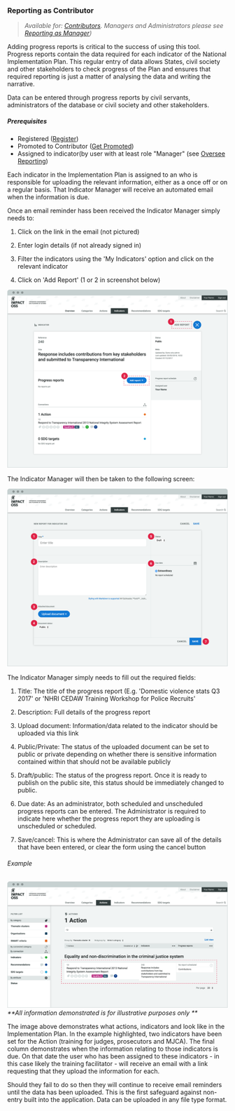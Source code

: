 ### Reporting as Contributor

> _Available for: [Contributors](/contributors/contributor.md). Managers and Administrators please see [Reporting as Manager](/managers/reporting.md))_

Adding progress reports is critical to the success of using this tool. Progress reports contain the data required for each indicator of the National Implementation Plan. This regular entry of data allows States, civil society and other stakeholders to check progress of the Plan and ensures that required reporting is just a matter of analysing the data and writing the narrative.

Data can be entered through progress reports by civil servants, administrators of the database or civil society and other stakeholders.

##### Prerequisites

* Registered ([Register](/visitors/register.md))
* Promoted to Contributor ([Get Promoted](guests/promotion.md))
* Assigned to indicator(by user with at least role "Manager" (see [Oversee Reporting](managers/oversee-reporting.md))

Each indicator in the Implementation Plan is assigned to an who is responsible for uploading the relevant information, either as a once off or on a regular basis. That Indicator Manager will receive an automated email when the information is due.

Once an email reminder hass been received the Indicator Manager simply needs to:

1. Click on the link in the email (not pictured)

2. Enter login details (if not already signed in)

3. Filter the indicators using the 'My Indicators' option and click on the relevant indicator

4. Click on 'Add Report' (1 or 2 in screenshot below)

![](/assets/c-indicator.png)

The Indicator Manager will then be taken to the following screen:

![](/assets/c-indicator-add-report.png)

The Indicator Manager simply needs to fill out the required fields:

1. Title: The title of the progress report (E.g. 'Domestic violence stats Q3 2017' or 'NHRI CEDAW Training Workshop for Police Recruits'

2. Description: Full details of the progress report

3. Upload document: Information/data related to the indicator should be uploaded via this link

4. Public/Private: The status of the uploaded document can be set to public or private
depending on whether there is sensitive information contained within that should not be available publicly

5. Draft/public: The status of the progress report. Once it is ready to publish on the public site, this status should be immediately changed to public.

6. Due date: As an administrator, both scheduled and unscheduled progress reports can be entered. The Administrator is required to indicate here whether the progress report they are uploading is unscheduled or scheduled.

7. Save/cancel: This is where the Administrator can save all of the details that have been entered, or clear the form using the cancel button


###### Example

![](/assets/c-action-list.png)
_**All information demonstrated is for illustrative purposes only **_

The image above demonstrates what actions, indicators and look like in the Implementation Plan. In the example highlighted, two indicators have been set for the Action (training for judges, prosecutors and MJCA). The final column demonstrates when the information relating to those indicators is due. On that date the user who has been assigned to these indicators - in this case likely the training facilitator - will receive an email with a link requesting that they upload the information for each.

Should they fail to do so then they will continue to receive email reminders until the data has been uploaded. This is the first safeguard against non-entry built into the application. Data can be uploaded in any file type format.
